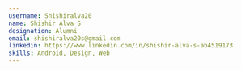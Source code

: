```yaml
---
username: Shishiralva20
name: Shishir Alva S
designation: Alumni
email: shishiralva20s@gmail.com
linkedin: https://www.linkedin.com/in/shishir-alva-s-ab4519173
skills: Android, Design, Web
---
```

